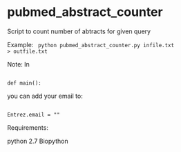 # pubmed_abstract_counter
Script to count number of abtracts for given query

Example:
<code bash>
python pubmed_abstract_counter.py infile.txt > outfile.txt
</code>

Note: In 

<code bash>
def main():
</code>

you can add your email to: 

<code bash>
Entrez.email = ""
</code>

Requirements:

python 2.7
Biopython

